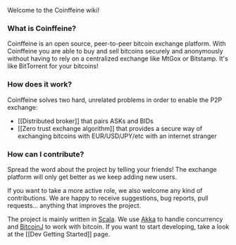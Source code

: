 Welcome to the Coinffeine wiki!

### What is Coinffeine?

Coinffeine is an open source, peer-to-peer bitcoin exchange platform. With Coinffeine you are able to buy and sell bitcoins securely and anonymously without having to rely on a centralized exchange like MtGox or Bitstamp. It's like BitTorrent for your bitcoins!

### How does it work?

Coinffeine solves two hard, unrelated problems in order to enable the P2P exchange:

- [[Distributed broker]] that pairs ASKs and BIDs
- [[Zero trust exchange algorithm]] that provides a secure way of exchanging bitcoins with EUR/USD/JPY/etc with an internet stranger

### How can I contribute?

Spread the word about the project by telling your friends! The exchange platform will only get better as we keep adding new users.

If you want to take a more active role, we also welcome any kind of contributions. We are happy to receive suggestions, bug reports, pull requests... anything that improves the project.

The project is mainly written in [Scala](http://scala-lang.org/). We use [Akka](http://akka.io/) to handle concurrency and [BitcoinJ](https://code.google.com/p/bitcoinj/) to work with bitcoin. If you want to start developing, take a look at the [[Dev Getting Started]] page.